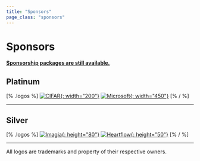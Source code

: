 ```yaml
---
title: "Sponsors"
page_class: "sponsors"
---
```


# Sponsors

[**Sponsorship packages are still available.**](/sponsorship-packages.html)

<!-- ## <span class="diamond">Diamond</span> -->

<!-- ---  -->

## <span class="platinum">Platinum</span>

[% .logos %]
[![CIFAR](/sponsors/cifar.png){: width="200"}](https://www.cifar.ca/)
[![Microsoft](/sponsors/microsoft.png){: width="450"}](https://www.microsoft.com/)
[% / %]

---

<!-- ## <span class="gold">Gold</span> -->

<!-- --- -->

## <span class="silver">Silver</span>
[% .logos %]
[![Imagia](/sponsors/imagia.png){: height="80"}](https://www.imagia.com/)
[![Heartflow](/sponsors/heartflow.png){: height="50"}](https://www.heartflow.com/)
[% / %]

---

<!-- ## <span class="bronze">Bronze</span> -->

<!-- --- -->

<p class="small">
    All logos are trademarks and property of their respective owners.
</p>

